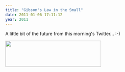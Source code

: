 ```yaml
---
title: "Gibson's Law in the Small"
date: 2011-01-06 17:11:12
year: 2011
---
```

A little bit of the future from this morning's Twitter... :-)

<img title="future" src="{{'/files/2011/01/future-300x82.png' | relative_url}}" alt="" width="300" height="82" />
